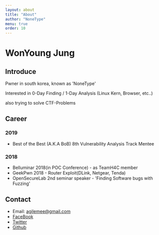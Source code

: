 ```yaml
---
layout: about
title: "About"
author: "NoneType"
menu: true
order: 10
---
```


# WonYoung Jung
## Introduce
Pwner in south korea, known as 'NoneType'

Interested in 0-Day Finding / 1-Day Analysis (Linux Kern, Browser, etc..)

also trying to solve CTF-Problems

## Career
### 2019
- Best of the Best (A.K.A BoB) 8th Vulnerability Analysis Track Mentee

### 2018
- Belluminar 2018(in POC Conference) - as TeamH4C member
- GeekPwn 2018 - Router Exploit(DLink, Netgear, Tenda)
- OpenSecureLab 2nd seminar speaker - 'Finding Software bugs with Fuzzing'

## Contact
- Email: agilemee@gmail.com
- [FaceBook](https://www.facebook.com/nonetype.pwn)
- [Twitter](https://twitter.com/nonetype_pwn)
- [Github](https://github.com/nonetype)
